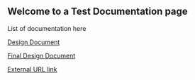## Welcome to a Test Documentation page

List of documentation here

[Design Document](designdoc.md)

[Final Design Document](finaldesigndoc.md)

[External URL link](https://deltek.custhelp.com/)





